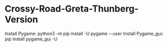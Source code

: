 # Crossy-Road-Greta-Thunberg-Version

Install Pygame: python3 -m pip install -U pygame --user
Install Pygame_gui: pip install pygame_gui -U